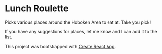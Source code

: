 # Lunch Roulette

Picks various places around the Hoboken Area to eat at. Take you pick!

If you have any suggestions for places, let me know and I can add it to the list.

This project was bootstrapped with [Create React App](https://github.com/facebook/create-react-app).